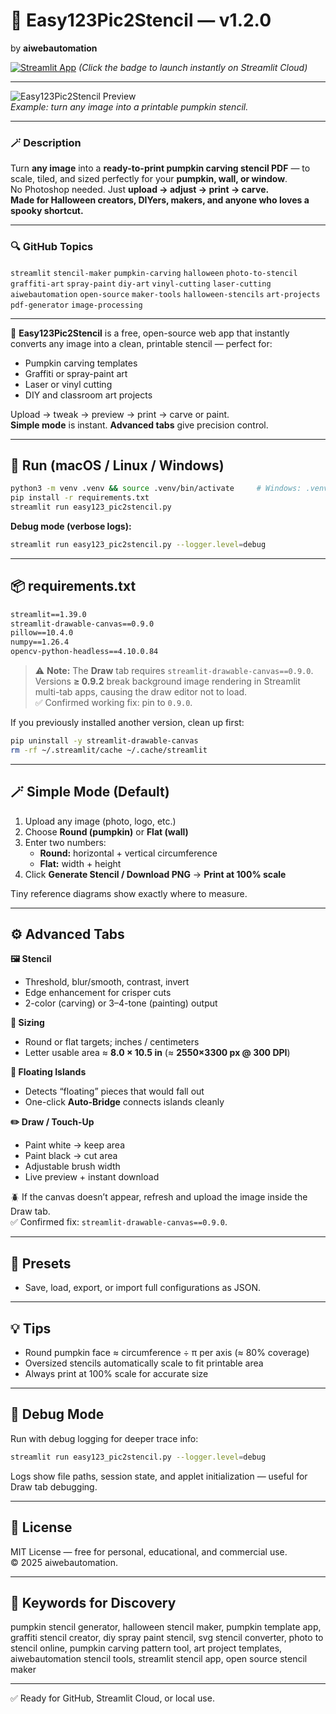 # 🎃 Easy123Pic2Stencil — v1.2.0  
by **aiwebautomation**  

[![Streamlit App](https://static.streamlit.io/badges/streamlit_badge_black_white.svg)](https://easy123pic2stencil.streamlit.app)
*(Click the badge to launch instantly on Streamlit Cloud)*  

---

![Easy123Pic2Stencil Preview](https://raw.githubusercontent.com/aiwebautomation/Easy123Pic2Stencil/main/docs/cover_screenshot.png)  
*Example: turn any image into a printable pumpkin stencil.*

---

### 🪄 Description

Turn **any image** into a **ready-to-print pumpkin carving stencil PDF** — to scale, tiled, and sized perfectly for your **pumpkin, wall, or window**.  
No Photoshop needed. Just **upload → adjust → print → carve.**  
**Made for Halloween creators, DIYers, makers, and anyone who loves a spooky shortcut.**

---

### 🔍 GitHub Topics
`streamlit` `stencil-maker` `pumpkin-carving` `halloween` `photo-to-stencil` `graffiti-art` `spray-paint` `diy-art` `vinyl-cutting` `laser-cutting` `aiwebautomation` `open-source` `maker-tools` `halloween-stencils` `art-projects` `pdf-generator` `image-processing`

---

🎃 **Easy123Pic2Stencil** is a free, open-source web app that instantly converts any image into a clean, printable stencil — perfect for:
- Pumpkin carving templates  
- Graffiti or spray-paint art  
- Laser or vinyl cutting  
- DIY and classroom art projects  

Upload → tweak → preview → print → carve or paint.  
**Simple mode** is instant. **Advanced tabs** give precision control.

---

## 🧩 Run (macOS / Linux / Windows)

```bash
python3 -m venv .venv && source .venv/bin/activate     # Windows: .venv\Scripts\activate
pip install -r requirements.txt
streamlit run easy123_pic2stencil.py
```

**Debug mode (verbose logs):**
```bash
streamlit run easy123_pic2stencil.py --logger.level=debug
```

---

## 📦 requirements.txt

```txt
streamlit==1.39.0
streamlit-drawable-canvas==0.9.0
pillow==10.4.0
numpy==1.26.4
opencv-python-headless==4.10.0.84
```

> ⚠️ **Note:** The **Draw** tab requires `streamlit-drawable-canvas==0.9.0`.  
> Versions **≥ 0.9.2** break background image rendering in Streamlit multi-tab apps, causing the draw editor not to load.  
> ✅ Confirmed working fix: pin to `0.9.0`.

If you previously installed another version, clean up first:

```bash
pip uninstall -y streamlit-drawable-canvas
rm -rf ~/.streamlit/cache ~/.cache/streamlit
```

---

## 🪄 Simple Mode (Default)

1. Upload any image (photo, logo, etc.)  
2. Choose **Round (pumpkin)** or **Flat (wall)**  
3. Enter two numbers:  
   - **Round:** horizontal + vertical circumference  
   - **Flat:** width + height  
4. Click **Generate Stencil / Download PNG** → **Print at 100% scale**

Tiny reference diagrams show exactly where to measure.

---

## ⚙️ Advanced Tabs

**🖼️ Stencil**  
- Threshold, blur/smooth, contrast, invert  
- Edge enhancement for crisper cuts  
- 2-color (carving) or 3–4-tone (painting) output  

**📏 Sizing**  
- Round or flat targets; inches / centimeters  
- Letter usable area ≈ **8.0 × 10.5 in** (≈ **2550×3300 px @ 300 DPI**)  

**🧱 Floating Islands**  
- Detects “floating” pieces that would fall out  
- One-click **Auto-Bridge** connects islands cleanly  

**✏️ Draw / Touch-Up**  
- Paint white → keep area  
- Paint black → cut area  
- Adjustable brush width  
- Live preview + instant download  

🪲 If the canvas doesn’t appear, refresh and upload the image inside the Draw tab.  
✅ Confirmed fix: `streamlit-drawable-canvas==0.9.0`.

---

## 💾 Presets

- Save, load, export, or import full configurations as JSON.

---

## 💡 Tips

- Round pumpkin face ≈ circumference ÷ π per axis (≈ 80% coverage)  
- Oversized stencils automatically scale to fit printable area  
- Always print at 100% scale for accurate size

---

## 🧪 Debug Mode

Run with debug logging for deeper trace info:

```bash
streamlit run easy123_pic2stencil.py --logger.level=debug
```

Logs show file paths, session state, and applet initialization — useful for Draw tab debugging.

---

## 📜 License

MIT License — free for personal, educational, and commercial use.  
© 2025 aiwebautomation.

---

## 🧠 Keywords for Discovery

pumpkin stencil generator, halloween stencil maker, pumpkin template app, graffiti stencil creator, diy spray paint stencil, svg stencil converter, photo to stencil online, pumpkin carving pattern tool, art project templates, aiwebautomation stencil tools, streamlit stencil app, open source stencil maker

---

✅ Ready for GitHub, Streamlit Cloud, or local use.
